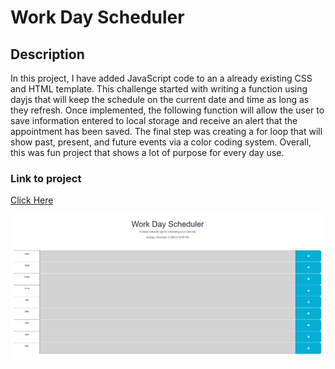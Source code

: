 # Work Day Scheduler

## Description 

In this project, I have added JavaScript code to an a already existing CSS and HTML template.  This challenge started with writing a function using dayjs that will keep the schedule on the current date and time as long as they refresh.  Once implemented, the following function will allow the user to save information entered to local storage and receive an alert that the appointment has been saved.  The final step was creating a for loop that will show past, present, and future events via a color coding system.  Overall, this was fun project that shows a lot of purpose for every day use.  

### Link to project 

[Click Here](https://stevehondl.github.io/WD_Sched/)

![Alt text](./Assets/Screenshot%202023-12-03%20201206.png "screenshot daily planner")

